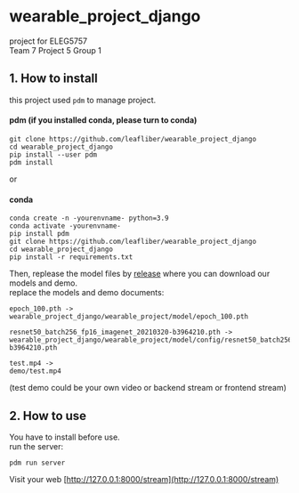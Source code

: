 # wearable_project_django

project for ELEG5757  
Team 7 Project 5 Group 1

## 1. How to install
this project used `pdm` to manage project.

#### pdm (if you installed conda, please turn to conda)
```shell
git clone https://github.com/leafliber/wearable_project_django
cd wearable_project_django
pip install --user pdm
pdm install
```
or
#### conda
```shell
conda create -n -yourenvname- python=3.9
conda activate -yourenvname-
pip install pdm
git clone https://github.com/leafliber/wearable_project_django
cd wearable_project_django
pip install -r requirements.txt
```

Then, replease the model files by [release](https://github.com/leafliber/wearable_project_django/releases) where you can download our models and demo.  
replace the models and demo documents:  
```
epoch_100.pth ->  
wearable_project_django/wearable_project/model/epoch_100.pth

resnet50_batch256_fp16_imagenet_20210320-b3964210.pth ->  
wearable_project_django/wearable_project/model/config/resnet50_batch256_fp16_imagenet_20210320-b3964210.pth

test.mp4 ->  
demo/test.mp4
```
(test demo could be your own video or backend stream or frontend stream)


## 2. How to use
You have to install before use.  
run the server:
```shell
pdm run server
```
Visit your web [http://127.0.0.1:8000/stream](http://127.0.0.1:8000/stream)
